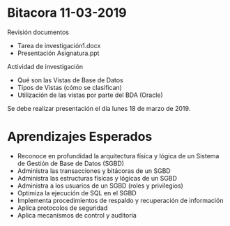 

# Bitacora 11-03-2019

Revisión documentos 	

- Tarea de investigación1.docx
- Presentación Asignatura.ppt

Actividad de investigación

- Qué son las Vistas de Base de Datos
- Tipos de Vistas (cómo se clasifican)
- Utilización de las vistas por parte del BDA (Oracle)

Se debe realizar presentación el día lunes 18 de marzo de 2019.

# Aprendizajes Esperados

- Reconoce en profundidad la arquitectura física y lógica de un Sistema de Gestión de Base de Datos (SGBD)
- Administra las transacciones y bitácoras de un SGBD
- Administra las estructuras físicas y lógicas de un SGBD
- Administra a los usuarios de un SGBD (roles y privilegios)
- Optimiza la ejecución de SQL en el SGBD
- Implementa procedimientos de respaldo y recuperación de información
- Aplica protocolos de seguridad
- Aplica mecanismos de control y auditoría

